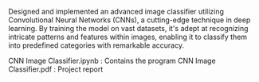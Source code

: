 Designed and implemented an advanced image classifier utilizing Convolutional Neural Networks (CNNs), a cutting-edge technique in deep learning. By training the model on vast datasets, it's adept at recognizing intricate patterns and features within images, enabling it to classify them into predefined categories with remarkable accuracy.

CNN Image Classifier.ipynb : Contains the program
CNN Image Classifier.pdf : Project report
